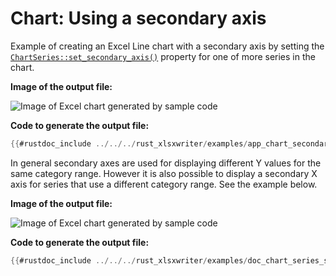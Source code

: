 # Chart: Using a secondary axis


Example of creating an Excel Line chart with a secondary axis by setting the
[`ChartSeries::set_secondary_axis()`] property for one of more series in the
chart.

**Image of the output file:**

![Image of Excel chart generated by sample code](../../images/app_chart_secondary_axis.png)


**Code to generate the output file:**

```rust
{{#rustdoc_include ../../../rust_xlsxwriter/examples/app_chart_secondary_axis.rs:8:}}
```

[`ChartSeries::set_secondary_axis()`]: https://docs.rs/rust_xlsxwriter/latest/rust_xlsxwriter/chart/struct.ChartSeries.html#method.set_secondary_axis


In general secondary axes are used for displaying different Y values for the
same category range. However it is also possible to display a secondary X axis
for series that use a different category range. See the example below.

**Image of the output file:**

![Image of Excel chart generated by sample code](../../images/chart_series_set_secondary_axis2.png)


**Code to generate the output file:**

```rust
{{#rustdoc_include ../../../rust_xlsxwriter/examples/doc_chart_series_set_secondary_axis2.rs:9:}}
```


